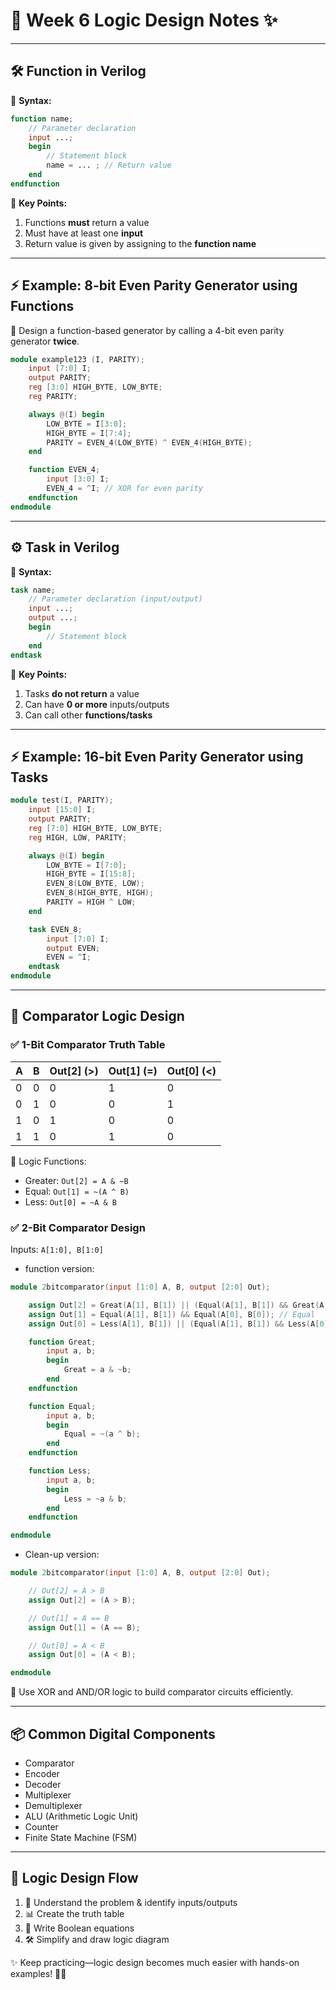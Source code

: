# 🎨 **Week 6 Logic Design Notes** ✨

---

## 🛠️ Function in Verilog

🧩 **Syntax:**

```verilog
function name;
    // Parameter declaration
    input ...;
    begin
        // Statement block
        name = ... ; // Return value
    end
endfunction
```

🔑 **Key Points:**

1. Functions **must** return a value
2. Must have at least one **input**
3. Return value is given by assigning to the **function name**

---

## ⚡ Example: 8-bit Even Parity Generator using Functions

🎯 Design a function-based generator by calling a 4-bit even parity generator **twice**.

```verilog
module example123 (I, PARITY);
    input [7:0] I;
    output PARITY;
    reg [3:0] HIGH_BYTE, LOW_BYTE;
    reg PARITY;

    always @(I) begin
        LOW_BYTE = I[3:0];
        HIGH_BYTE = I[7:4];
        PARITY = EVEN_4(LOW_BYTE) ^ EVEN_4(HIGH_BYTE);
    end

    function EVEN_4;
        input [3:0] I;
        EVEN_4 = ^I; // XOR for even parity
    endfunction
endmodule
```

---

## ⚙️ Task in Verilog

🧩 **Syntax:**

```verilog
task name;
    // Parameter declaration (input/output)
    input ...;
    output ...;
    begin
        // Statement block
    end
endtask
```

🔑 **Key Points:**

1. Tasks **do not return** a value
2. Can have **0 or more** inputs/outputs
3. Can call other **functions/tasks**

---

## ⚡ Example: 16-bit Even Parity Generator using Tasks

```verilog
module test(I, PARITY);
    input [15:0] I;
    output PARITY;
    reg [7:0] HIGH_BYTE, LOW_BYTE;
    reg HIGH, LOW, PARITY;

    always @(I) begin
        LOW_BYTE = I[7:0];
        HIGH_BYTE = I[15:8];
        EVEN_8(LOW_BYTE, LOW);
        EVEN_8(HIGH_BYTE, HIGH);
        PARITY = HIGH ^ LOW;
    end

    task EVEN_8;
        input [7:0] I;
        output EVEN;
        EVEN = ^I;
    endtask
endmodule
```

---

## 🧮 Comparator Logic Design

### ✅ 1-Bit Comparator Truth Table

| A   | B   | Out[2] (>) | Out[1] (=) | Out[0] (<) |
| --- | --- | ---------- | ---------- | ---------- |
| 0   | 0   | 0          | 1          | 0          |
| 0   | 1   | 0          | 0          | 1          |
| 1   | 0   | 1          | 0          | 0          |
| 1   | 1   | 0          | 1          | 0          |

🔧 Logic Functions:

- Greater: `Out[2] = A & ~B`
- Equal: `Out[1] = ~(A ^ B)`
- Less: `Out[0] = ~A & B`

### ✅ 2-Bit Comparator Design

Inputs: `A[1:0], B[1:0]`

- function version:

```verilog
module 2bitcomparator(input [1:0] A, B, output [2:0] Out);

    assign Out[2] = Great(A[1], B[1]) || (Equal(A[1], B[1]) && Great(A[0], B[0])); // Greater
    assign Out[1] = Equal(A[1], B[1]) && Equal(A[0], B[0]); // Equal
    assign Out[0] = Less(A[1], B[1]) || (Equal(A[1], B[1]) && Less(A[0], B[0]));   // Less

    function Great;
        input a, b;
        begin
            Great = a & ~b;
        end
    endfunction

    function Equal;
        input a, b;
        begin
            Equal = ~(a ^ b);
        end
    endfunction

    function Less;
        input a, b;
        begin
            Less = ~a & b;
        end
    endfunction

endmodule

```

- Clean-up version:

```verilog
module 2bitcomparator(input [1:0] A, B, output [2:0] Out);

    // Out[2] = A > B
    assign Out[2] = (A > B);

    // Out[1] = A == B
    assign Out[1] = (A == B);

    // Out[0] = A < B
    assign Out[0] = (A < B);

endmodule

```

📌 Use XOR and AND/OR logic to build comparator circuits efficiently.

---

## 📦 Common Digital Components

- Comparator
- Encoder
- Decoder
- Multiplexer
- Demultiplexer
- ALU (Arithmetic Logic Unit)
- Counter
- Finite State Machine (FSM)

---

## 🧩 Logic Design Flow

1. 📖 Understand the problem & identify inputs/outputs
2. 📊 Create the truth table
3. 🧮 Write Boolean equations
4. 🛠️ Simplify and draw logic diagram

✨ Keep practicing—logic design becomes much easier with hands-on examples! 💪💡
